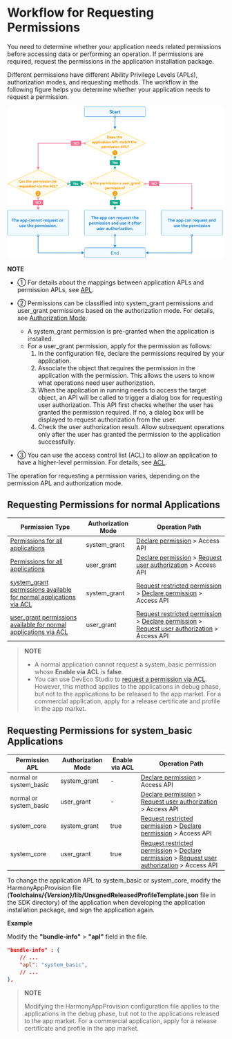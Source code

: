 # Workflow for Requesting Permissions

You need to determine whether your application needs related permissions before accessing data or performing an operation. If permissions are required, request the permissions in the application installation package.

Different permissions have different Ability Privilege Levels (APLs), authorization modes, and requesting methods. The workflow in the following figure helps you determine whether your application needs to request a permission.

![](figures/workflow_for_using_permissions.png)

**NOTE**

- ① For details about the mappings between application APLs and permission APLs, see [APL](app-permission-mgmt-overview.md#basic-concepts-in-the-permission-mechanism).

- ② Permissions can be classified into system_grant permissions and user_grant permissions based on the authorization mode. For details, see [Authorization Mode](app-permission-mgmt-overview.md#authorization-mode).
  - A system_grant permission is pre-granted when the application is installed.
  - For a user_grant permission, apply for the permission as follows:
     1. In the configuration file, declare the permissions required by your application.
     2. Associate the object that requires the permission in the application with the permission. This allows the users to know what operations need user authorization.
     3. When the application in running needs to access the target object, an API will be called to trigger a dialog box for requesting user authorization. This API first checks whether the user has granted the permission required. If no, a dialog box will be displayed to request authorization from the user.
     4. Check the user authorization result. Allow subsequent operations only after the user has granted the permission to the application successfully.

- ③ You can use the access control list (ACL) to allow an application to have a higher-level permission. For details, see <!--RP1-->[ACL](app-permission-mgmt-overview.md#basic-concepts-in-the-permission-mechanism).<!--RP1End-->

The operation for requesting a permission varies, depending on the permission APL and authorization mode.

## Requesting Permissions for <!--Del-->normal <!--DelEnd-->Applications

| Permission Type| Authorization Mode| Operation Path|
| -------- | -------- | -------- |
| [Permissions for all applications](permissions-for-all.md#system_grant-permissions)| system_grant | [Declare permission](declare-permissions.md) &gt; Access API|
| [Permissions for all applications](permissions-for-all.md#user_grant-permissions)| user_grant  | [Declare permission](declare-permissions.md) &gt; [Request user authorization](request-user-authorization.md) &gt; Access API|
| <!--DelRow-->[system_grant permissions available for normal applications via ACL](permissions-for-system-apps.md#system_grant-permissions-requestable-via-acl)| system_grant | [Request restricted permission](declare-permissions-in-acl.md) &gt; [Declare permission](declare-permissions.md) > Access API |
| <!--DelRow-->[user_grant permissions available for normal applications via ACL](permissions-for-system-apps.md#user_grant-permissions-requestable-via-acl)| user_grant | [Request restricted permission](declare-permissions-in-acl.md) &gt; [Declare permission](declare-permissions.md) > [Request user authorization](request-user-authorization.md) > Access API |
<!--RP2--><!--RP2End-->

<!--Del-->
> **NOTE**
>
> - A normal application cannot request a system_basic permission whose **Enable via ACL** is **false**.
> - You can use DevEco Studio to [request a permission via ACL](https://developer.huawei.com/consumer/en/doc/harmonyos-guides-V14/ide-signing-V14). However, this method applies to the applications in debug phase, but not to the applications to be released to the app market. For a commercial application, apply for a release certificate and profile in the app market.

## Requesting Permissions for system_basic Applications

| Permission APL| Authorization Mode| Enable via ACL| Operation Path|
| -------- | -------- | -------- | -------- |
| normal or system_basic| system_grant | - | [Declare permission](declare-permissions.md) &gt; Access API|
| normal or system_basic| user_grant | - | [Declare permission](declare-permissions.md) &gt; [Request user authorization](request-user-authorization.md) &gt; Access API|
| system_core | system_grant | true | [Request restricted permission](declare-permissions-in-acl.md) &gt; [Declare permission](declare-permissions.md) > Access API |
| system_core | user_grant | true | [Request restricted permission](declare-permissions-in-acl.md) &gt; [Declare permission](declare-permissions.md) > [Request user authorization](request-user-authorization.md) > Access API |

To change the application APL to system_basic or system_core, modify the HarmonyAppProvision file (**Toolchains/_{Version}_/lib/UnsgnedReleasedProfileTemplate.json** file in the SDK directory) of the application when developing the application installation package, and sign the application again.

**Example**

Modify the **"bundle-info"** &gt; **"apl"** field in the file.

```json
"bundle-info" : {
    // ...
    "apl": "system_basic",
    // ...
},
```

> **NOTE**
>
> Modifying the HarmonyAppProvision configuration file applies to the applications in the debug phase, but not to the applications released to the app market. For a commercial application, apply for a release certificate and profile in the app market.

<!--DelEnd-->
